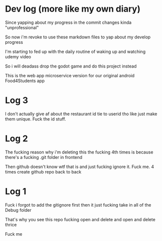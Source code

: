 # Dev log (more like my own diary)

Since yapping about my progress in the commit changes kinda "unprofessional"

So now i'm revoke to use these markdown files to yap about my develop progress

I'm starting to fed up with the daily routine of waking up and watching udemy video

So i will deadass drop the godot game and do this project instead

This is the web app microservice version for our original android Food4Students app

# Log 3

I don't actually give af about the restaurant id tie to userid tho like just make them unique. Fuck the id stuff.

# Log 2

The fucking reason why i'm deleting this the fucking 4th times is because there's a fucking .git folder in frontend

Then github doesn't know wtf that is and just fucking ignore it. Fuck me. 4 times create github repo back to back

# Log 1

Fuck i forgot to add the gitignore first then it just fucking take in all of the Debug folder

That's why you see this repo fucking open and delete and open and delete thrice

Fuck me